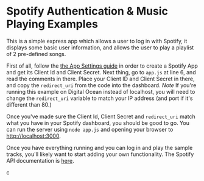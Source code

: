 # Spotify Authentication & Music Playing Examples

This is a simple express app which allows a user to log in with Spotify, it displays some basic user information, and allows the user to play a playlist of 2 pre-defined songs. 

First of all, follow the [the App Settings guide](https://developer.spotify.com/documentation/general/guides/app-settings/) in order to create a Spotify App and get its Client Id and Client Secret. Next thing, go to `app.js` at line 6, and read the comments in there. Place your Client ID and Client Secret in there, and copy the `redirect_uri` from the code into the dashboard.
*Note* If you're running this example on Digital Ocean instead of localhost, you will need to change the `redirect_uri` variable to match your IP address (and port if it's different than 80.)

Once you've made sure the Client Id, Client Secret and `redirect_uri` match what you have in your Spotify dashboard, you should be good to go. You can run the server using `node app.js` and opening your browser to [http://localhost:3000](http://localhost:3000).

Once you have everything running and you can log in and play the sample tracks, you'll likely want to start adding your own functionality. The Spotify API documentation is [here](https://developer.spotify.com/documentation/web-api/reference/).

c

